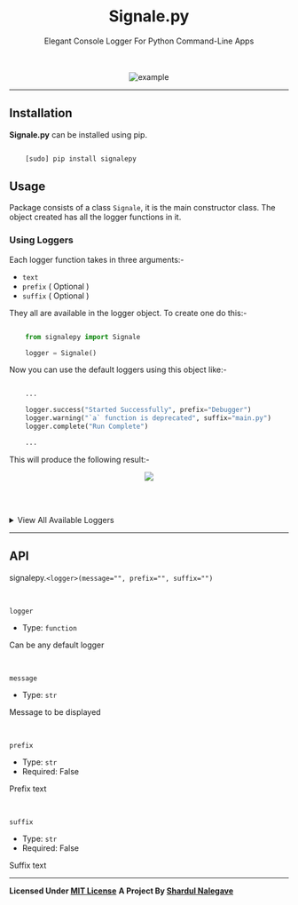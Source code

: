
<div align="center" id="main">
	<h1 align="center">Signale.py</h1>
	<p align="center">Elegant Console Logger For Python Command-Line Apps</p>
	<br>
	<br>
	<img src="./imgs/main.png" alt="example" align="center">
</div>

<hr>



## Installation
**Signale.py** can be installed using pip.

````bash

    [sudo] pip install signalepy

````



## Usage
Package consists of a class `Signale`, it is the main constructor class. The object created has all the logger functions in it.


### Using Loggers
Each logger function takes in three arguments:-
- `text`
- `prefix` ( Optional )
- `suffix` ( Optional )

They all are available in the logger object. To create one do this:-
````python

    from signalepy import Signale

    logger = Signale()

````

Now you can use the default loggers using this object like:-
````python

    ...

	logger.success("Started Successfully", prefix="Debugger")
	logger.warning("`a` function is deprecated", suffix="main.py")
	logger.complete("Run Complete")

    ...

````


This will produce the following result:-

<div align="center">
	<img align="center" src="./imgs/result.png">
</div>

<br><br>

<details>
	<summary>View All Available Loggers</summary>

- `simple`
- `success`
- `error`
- `warning`
- `start`
- `stop`
- `watch`
- `important`
- `pending`
- `complete`
- `debug`
- `pause`
- `info`
- `center`

</details>



----------------------------------------------------------------------------------------------------------



## API

signalepy.`<logger>(message="", prefix="", suffix="")`

<br>

`logger`

- Type: `function`

Can be any default logger

<br>

`message`

- Type: `str`

Message to be displayed

<br>

`prefix`

- Type: `str`
- Required: False

Prefix text

<br>

`suffix`

- Type: `str`
- Required: False

Suffix text



----------------------------------------------------------------------------------------------------------



**Licensed Under [MIT License](https://github.com/ShardulNalegave/signale.py/blob/master/LICENSE)**
**A Project By [Shardul Nalegave](https://shardul.netlify.com)**